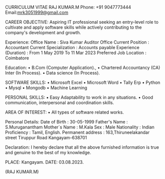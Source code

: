 CURRICULUM VITAE
RAJ KUMAR.M 
Phone: +91 9047773444
Email:mrk3051999@gmail.com

CAREER OBJECTIVE:
Aspiring IT professional seeking an entry-level role to cultivate and apply software skills
while actively contributing to the company's development and growth.

Experience:
Office Name : Siva Kumar Auditor Office
Current Position : Accountant
Current Specialization : Accounts payable
Experience (Duration) : From 1 May 2019 To 11 Mar 2023
Preferred Job Location : Coimbatore

Education:
• B.Com (Computer Application).,
• Chartered Accountancy (CA) Inter (In Process).
• Data science (In Process).

SOFTWARE SKILLS:
• Microsoft Excel
• Microsoft Word
• Tally Erp
• Python
• Mysql 
• Mongodb
• Machine Learning

PERSONAL SKILLS:
▪ Easy Adaptability to work in any situations.
• Good communication, interpersonal and coordination skills.

AREA OF INTEREST:
▪ All types of software related works.

Personal Details:
Date of Birth : 30-05-1999
Father's Name : S.Muruganantham
Mother`s Name : M.Kala
Sex : Male
Nationality : Indian
Proficiency : Tamil, English.
Permanent address : 163,Thiruneelakandar street
Tiruppur Road
Kangayam-638701

Declaration:
I hereby declare that all the above furnished information is true and genuine to the best
of my knowledge.

PLACE: Kangayam.
DATE: 03.08.2023. 

(RAJ KUMAR.M)
